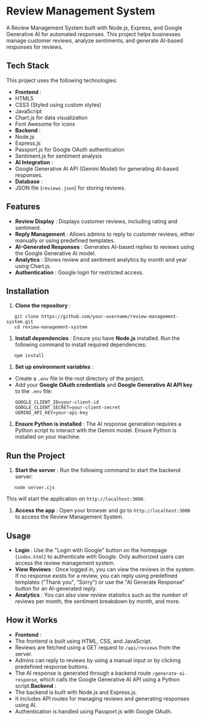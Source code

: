 # Review Management System

A Review Management System built with Node.js, Express, and Google Generative AI for automated responses. This project helps businesses manage customer reviews, analyze sentiments, and generate AI-based responses for reviews.

## Tech Stack

This project uses the following technologies:

* **Frontend** :
* HTML5
* CSS3 (Styled using custom styles)
* JavaScript
* Chart.js for data visualization
* Font Awesome for icons
* **Backend** :
* Node.js
* Express.js
* Passport.js for Google OAuth authentication
* Sentiment.js for sentiment analysis
* **AI Integration** :
* Google Generative AI API (Gemini Model) for generating AI-based responses.
* **Database** :
* JSON file (`reviews.json`) for storing reviews.

## Features

* **Review Display** : Displays customer reviews, including rating and sentiment.
* **Reply Management** : Allows admins to reply to customer reviews, either manually or using predefined templates.
* **AI-Generated Responses** : Generates AI-based replies to reviews using the Google Generative AI model.
* **Analytics** : Shows review and sentiment analytics by month and year using Chart.js.
* **Authentication** : Google login for restricted access.

## Installation

1. **Clone the repository** :

```
   git clone https://github.com/your-username/review-management-system.git
   cd review-management-system
```

1. **Install dependencies** :
   Ensure you have **Node.js** installed. Run the following command to install required dependencies:

```
   npm install
```

1. **Set up environment variables** :

* Create a `.env` file in the root directory of the project.
* Add your **Google OAuth credentials** and **Google Generative AI API key** to the `.env` file:
  ```
  GOOGLE_CLIENT_ID=your-client-id
  GOOGLE_CLIENT_SECRET=your-client-secret
  GEMINI_API_KEY=your-api-key
  ```

1. **Ensure Python is installed** :
   The AI response generation requires a Python script to interact with the Gemini model. Ensure Python is installed on your machine.

## Run the Project

1. **Start the server** :
   Run the following command to start the backend server:

```
   node server.cjs
```

   This will start the application on `http://localhost:3000`.

1. **Access the app** :
   Open your browser and go to `http://localhost:3000` to access the Review Management System.

## Usage

* **Login** : Use the "Login with Google" button on the homepage (`index.html`) to authenticate with Google. Only authorized users can access the review management system.
* **View Reviews** : Once logged in, you can view the reviews in the system. If no response exists for a review, you can reply using predefined templates ("Thank you", "Sorry") or use the "AI Generate Response" button for an AI-generated reply.
* **Analytics** : You can also view review statistics such as the number of reviews per month, the sentiment breakdown by month, and more.

## How it Works

* **Frontend** :
* The frontend is built using HTML, CSS, and JavaScript.
* Reviews are fetched using a GET request to `/api/reviews` from the server.
* Admins can reply to reviews by using a manual input or by clicking predefined response buttons.
* The AI response is generated through a backend route `/generate-ai-response`, which calls the Google Generative AI API using a Python script.**Backend** :
* The backend is built with Node.js and Express.js.
* It includes API routes for managing reviews and generating responses using AI.
* Authentication is handled using Passport.js with Google OAuth.
